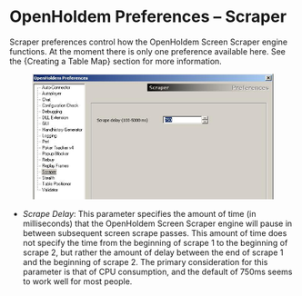 # OpenHoldem Preferences – Scraper

Scraper preferences control how the OpenHoldem Screen Scraper engine
functions. At the moment there is only one preference available here.
See the {Creating a Table Map} section for more information.

<figure>
<img src="images/openholdem/preferences/preferences_scraper.jpg" />
</figure>

- *Scrape Delay*: This parameter specifies the amount of time (in
  milliseconds) that the OpenHoldem Screen Scraper engine will pause in
  between subsequent screen scrape passes. This amount of time does not
  specify the time from the beginning of scrape 1 to the beginning of
  scrape 2, but rather the amount of delay between the end of scrape 1
  and the beginning of scrape 2. The primary consideration for this
  parameter is that of CPU consumption, and the default of 750ms seems
  to work well for most people.
